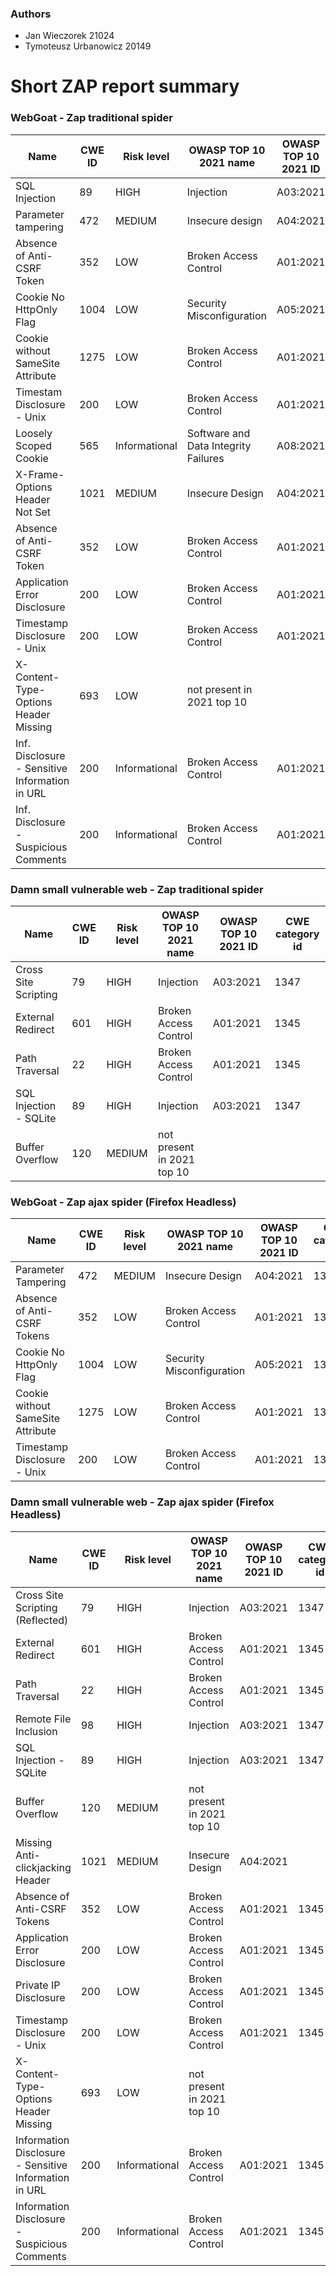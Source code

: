 ### Authors 
- Jan Wieczorek 21024
- Tymoteusz Urbanowicz 20149

# Short ZAP report summary

### WebGoat - Zap traditional spider
| Name | CWE ID | Risk level | OWASP TOP 10 2021 name | OWASP TOP 10 2021 ID | CWE category id
|---|---|---|---|---|---|
|SQL Injection | 89 | HIGH | Injection | A03:2021 | 1347 |
| Parameter tampering | 472 | MEDIUM | Insecure design | A04:2021 | 1348 |
| Absence of Anti-CSRF Token | 352 | LOW | Broken Access Control | A01:2021 | 1345 |
| Cookie No HttpOnly Flag | 1004 | LOW | Security Misconfiguration | A05:2021 | 1349 |
| Cookie without SameSite Attribute | 1275 | LOW | Broken Access Control | A01:2021 | 1345 |
| Timestam Disclosure - Unix | 200 | LOW | Broken Access Control | A01:2021 | 1345 |
| Loosely Scoped Cookie | 565 | Informational | Software and Data Integrity Failures | A08:2021 | 1354 |
| X-Frame-Options Header Not Set | 1021 | MEDIUM | Insecure Design | A04:2021 | 1348 |
| Absence of Anti-CSRF Token | 352 | LOW | Broken Access Control | A01:2021 | 1345 |
| Application Error Disclosure | 200 | LOW | Broken Access Control | A01:2021 | 1345 |
| Timestamp Disclosure - Unix | 200 | LOW | Broken Access Control | A01:2021 | 1345 |
| X-Content-Type-Options Header Missing | 693 | LOW | not present in 2021 top 10 |    |    |
| Inf. Disclosure - Sensitive Information in URL | 200 | Informational | Broken Access Control | A01:2021 | 1345 |
| Inf. Disclosure - Suspicious Comments | 200 | Informational | Broken Access Control | A01:2021 | 1345 |

### Damn small vulnerable web - Zap traditional spider
| Name | CWE ID | Risk level | OWASP TOP 10 2021 name | OWASP TOP 10 2021 ID | CWE category id
|---|---|---|---|---|---|
| Cross Site Scripting | 79 | HIGH | Injection | A03:2021 | 1347 |
| External Redirect | 601 | HIGH | Broken Access Control | A01:2021 | 1345 |
| Path Traversal | 22 | HIGH | Broken Access Control | A01:2021 | 1345 |
| SQL Injection - SQLite | 89 | HIGH | Injection | A03:2021 | 1347 |
| Buffer Overflow | 120 | MEDIUM | not present in 2021 top 10 |    |    |

### WebGoat - Zap ajax spider (Firefox Headless)
| Name | CWE ID | Risk level | OWASP TOP 10 2021 name | OWASP TOP 10 2021 ID | CWE category id
|---|---|---|---|---|---|
| Parameter Tampering | 472 | MEDIUM | Insecure Design | A04:2021 | 1348 |
| Absence of Anti-CSRF Tokens | 352 | LOW | Broken Access Control | A01:2021 | 1345 |
| Cookie No HttpOnly Flag | 1004 | LOW | Security Misconfiguration | A05:2021 | 1349 |
| Cookie without SameSite Attribute | 1275 | LOW | Broken Access Control | A01:2021 | 1345 |
| Timestamp Disclosure - Unix | 200 | LOW | Broken Access Control | A01:2021 | 1345 |

### Damn small vulnerable web - Zap ajax spider (Firefox Headless)
| Name | CWE ID | Risk level | OWASP TOP 10 2021 name | OWASP TOP 10 2021 ID | CWE category id
|---|---|---|---|---|---|
| Cross Site Scripting (Reflected) | 79 | HIGH | Injection | A03:2021 | 1347 |
| External Redirect | 601 | HIGH | Broken Access Control | A01:2021 | 1345 |
| Path Traversal | 22 | HIGH | Broken Access Control | A01:2021 | 1345 |
| Remote File Inclusion | 98 | HIGH | Injection | A03:2021 | 1347 |
| SQL Injection - SQLite | 89 | HIGH | Injection | A03:2021 | 1347 |
| Buffer Overflow | 120 | MEDIUM | not present in 2021 top 10 |    |    | 
| Missing Anti-clickjacking Header | 1021 | MEDIUM | Insecure Design | A04:2021 | 
| Absence of Anti-CSRF Tokens | 352 | LOW | Broken Access Control | A01:2021 | 1345 |
| Application Error Disclosure | 200 | LOW | Broken Access Control | A01:2021 | 1345 |
| Private IP Disclosure | 200 | LOW | Broken Access Control | A01:2021 | 1345 |
| Timestamp Disclosure - Unix | 200 | LOW | Broken Access Control | A01:2021 | 1345 |
| X-Content-Type-Options Header Missing | 693 | LOW | not present in 2021 top 10 |    |    | 
| Information Disclosure - Sensitive Information in URL | 200 | Informational | Broken Access Control | A01:2021 | 1345 |
| Information Disclosure - Suspicious Comments | 200 | Informational | Broken Access Control | A01:2021 | 1345  |
